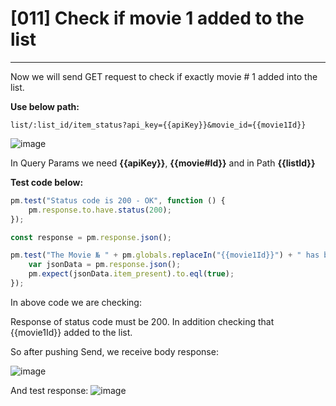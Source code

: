 # [011] Check if movie 1 added to the list
___

Now we will send GET request to check if exactly movie # 1 added into the list.

__Use below path:__
```
list/:list_id/item_status?api_key={{apiKey}}&movie_id={{movie1Id}}
```
![image](https://user-images.githubusercontent.com/122685448/231020838-f7d2e06b-cbd7-4b62-a8f0-dde52d6f0f4b.png)

In Query Params we need __{{apiKey}}__, __{{movie#Id}}__ and in Path __{{listId}}__

__Test code below:__
``` js {.line-numbers}
pm.test("Status code is 200 - OK", function () {
    pm.response.to.have.status(200);
});

const response = pm.response.json();

pm.test("The Movie № " + pm.globals.replaceIn("{{movie1Id}}") + " has been added to the list № " + pm.globals.replaceIn("{{listId}}"), function () {
    var jsonData = pm.response.json();
    pm.expect(jsonData.item_present).to.eql(true);
});
```

In above code we are checking:

Response of status code must be 200. In addition checking that {{movie1Id}} added to the list.

So after pushing Send, we receive body response:
 
![image](https://user-images.githubusercontent.com/122685448/231020857-1802ff30-24f0-4991-a8be-7dcaba272025.png)

And test response:
![image](https://user-images.githubusercontent.com/122685448/231020867-3671dabf-40d3-41c8-ae8b-d320d20cac2e.png)

